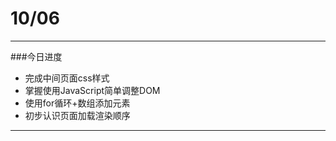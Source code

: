 ﻿# 10/06

---
###今日进度  

* 完成中间页面css样式  
* 掌握使用JavaScript简单调整DOM  
* 使用for循环+数组添加元素  
* 初步认识页面加载渲染顺序

---





